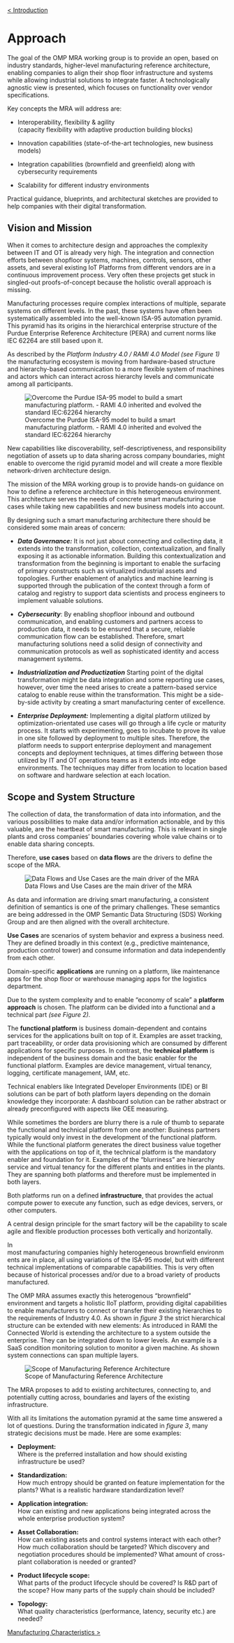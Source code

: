 [< Introduction](./01_Introduction.md)

# Approach

The goal of the OMP MRA working group is to provide an open, based on
industry standards, higher-level manufacturing reference architecture,
enabling companies to align their shop floor infrastructure and systems
while allowing industrial solutions to integrate faster. A
technologically agnostic view is presented, which focuses on
functionality over vendor specifications.

Key concepts the MRA will address are:

-   Interoperability, flexibility & agility  
    (capacity flexibility with adaptive production building blocks)

-   Innovation capabilities (state-of-the-art technologies, new business
    models)

-   Integration capabilities (brownfield and greenfield) along with
    cybersecurity requirements

-   Scalability for different industry environments

Practical guidance, blueprints, and architectural sketches are provided
to help companies with their digital transformation.

## Vision and Mission

When it comes to architecture design and approaches the complexity
between IT and OT is already very high. The integration and connection
efforts between shopfloor systems, machines, controls, sensors, other
assets, and several existing IoT Platforms from different vendors are in
a continuous improvement process. Very often these projects get stuck in
singled-out proofs-of-concept because the holistic overall approach is
missing.

Manufacturing processes require complex interactions of multiple,
separate systems on different levels. In the past, these systems have
often been systematically assembled into the well-known ISA-95
automation pyramid. This pyramid has its origins in the hierarchical
enterprise structure of the Purdue Enterprise Reference Architecture
(PERA) and current norms like IEC 62264 are still based upon it.

As described by the *Platform Industry 4.0 / RAMI 4.0 Model* *(see
Figure 1)* the manufacturing ecosystem is moving from hardware-based
structure and hierarchy-based communication to a more flexible system of
machines and actors which can interact across hierarchy levels and
communicate among all participants.

<a id="fig1"></a>
<figure class="image">
    <img src="media/image2.png" alt=" Overcome the Purdue ISA-95 model 
    to build a smart manufacturing platform. - RAMI 4.0 inherited 
    and evolved the standard IEC:62264 hierarchy">
    <figcaption> Overcome the Purdue ISA-95 model to build a smart 
    manufacturing platform. - RAMI 4.0 inherited and evolved the 
    standard IEC:62264 hierarchy</figcaption>
</figure>

New capabilities like discoverability, self-descriptiveness, and
responsibility negotiation of assets up to data sharing across company
boundaries, might enable to overcome the rigid pyramid model and will
create a more flexible network-driven architecture design.

The mission of the MRA working group is to provide hands-on guidance on
how to define a reference architecture in this heterogeneous
environment. This architecture serves the needs of concrete smart
manufacturing use cases while taking new capabilities and new business
models into account.

By designing such a smart manufacturing architecture there should be
considered some main areas of concern:

-   ***Data Governance:*** It is not just about connecting and
    collecting data, it extends into the transformation, collection,
    contextualization, and finally exposing it as actionable
    information. Building this contextualization and transformation from
    the beginning is important to enable the surfacing of primary
    constructs such as virtualized industrial assets and topologies.
    Further enablement of analytics and machine learning is supported
    through the publication of the context through a form of catalog and
    registry to support data scientists and process engineers to
    implement valuable solutions.

-   ***Cybersecurity***: By enabling shopfloor inbound and outbound
    communication, and enabling customers and partners access to
    production data, it needs to be ensured that a secure, reliable
    communication flow can be established. Therefore, smart
    manufacturing solutions need a solid design of connectivity and
    communication protocols as well as sophisticated identity and access
    management systems.

-   ***Industrialization and Productization*** Starting point of the
    digital transformation might be data integration and some reporting
    use cases, however, over time the need arises to create a
    pattern-based service catalog to enable reuse within the
    transformation. This might be a side-by-side activity by creating a
    smart manufacturing center of excellence.

-   ***Enterprise Deployment:*** Implementing a digital platform
    utilized by optimization-orientated use cases will go through a life
    cycle or maturity process. It starts with experimenting, goes to
    incubate to prove its value in one site followed by deployment to
    multiple sites. Therefore, the platform needs to support enterprise
    deployment and management concepts and deployment techniques, at
    times differing between those utilized by IT and OT operations teams
    as it extends into edge environments. The techniques may differ from
    location to location based on software and hardware selection at
    each location.

## Scope and System Structure 

The collection of data, the transformation of data into information, and
the various possibilities to make data and/or information actionable,
and by this valuable, are the heartbeat of smart manufacturing. This is
relevant in single plants and cross companies’ boundaries covering whole
value chains or to enable data sharing concepts.

Therefore, **use cases** based on **data flows** are the drivers to
define the scope of the MRA.

<a id="fig2"></a>
<figure class="image">
    <img src="media/image3.png" alt="Data Flows and Use Cases are the main driver of the MRA">
    <figcaption>Data Flows and Use Cases are the main driver of the MRA</figcaption>
</figure>

As data and information are driving smart manufacturing, a consistent
definition of semantics is one of the primary challenges. These
semantics are being addressed in the OMP Semantic Data Structuring (SDS)
Working Group and are then aligned with the overall architecture.

**Use Cases** are scenarios of system behavior and express a business
need. They are defined broadly in this context (e.g., predictive
maintenance, production control tower) and consume information and data
independently from each other.

Domain-specific **applications** are running on a platform, like
maintenance apps for the shop floor or warehouse managing apps for the
logistics department.

Due to the system complexity and to enable “economy of scale” a
**platform approach** is chosen. The platform can be divided into a
functional and a technical part *(see Figure 2).*

The **functional platform** is business domain-dependent and contains
services for the applications built on top of it. Examples are asset
tracking, part traceability, or order data provisioning which are
consumed by different applications for specific purposes. In contrast,
the **technical platform** is independent of the business domain and the
basic enabler for the functional platform. Examples are device
management, virtual tenancy, logging, certificate management, IAM, etc.

Technical enablers like Integrated Developer Environments (IDE) or BI
solutions can be part of both platform layers depending on the domain
knowledge they incorporate: A dashboard solution can be rather abstract
or already preconfigured with aspects like OEE measuring.

While sometimes the borders are blurry there is a rule of thumb to
separate the functional and technical platform from one another:
Business partners typically would only invest in the development of the
functional platform. While the functional platform generates the direct
business value together with the applications on top of it, the
technical platform is the mandatory enabler and foundation for it.
Examples of the “blurriness” are hierarchy service and virtual tenancy
for the different plants and entities in the plants. They are spanning
both platforms and therefore must be implemented in both layers.

Both platforms run on a defined **infrastructure**, that provides the
actual compute power to execute any function, such as edge devices,
servers, or other computers.

A central design principle for the smart factory will be the capability
to scale agile and flexible production processes both vertically and
horizontally.

In
most manufacturing companies highly heterogeneous brownfield environments
are in place, all using variations of the ISA-95 model, but with
different technical implementations of comparable capabilities. This is
very often because of historical processes and/or due to a broad variety
of products manufactured.

The OMP MRA assumes exactly this heterogenous “brownfield” environment
and targets a holistic IIoT platform, providing digital capabilities to
enable manufacturers to connect or transfer their existing hierarchies
to the requirements of Industry 4.0. As shown in *figure 3* the strict
hierarchical structure can be extended with new elements: As introduced
in RAMI the Connected World is extending the architecture to a system
outside the enterprise. They can be integrated down to lower levels. An
example is a SaaS condition monitoring solution to monitor a given
machine. As shown system connections can span multiple layers.

<a id="fig3"></a>
<figure class="image">
    <img src="media/image4.png" alt="Scope of Manufacturing Reference Architecture">
    <figcaption>Scope of Manufacturing Reference Architecture</figcaption>
</figure>

The MRA proposes to add to existing architectures, connecting to, and
potentially cutting across, boundaries and layers of the existing
infrastructure.

With all its limitations the automation pyramid at the same time
answered a lot of questions. During the transformation indicated in
*figure 3*, many strategic decisions must be made. Here are some
examples:

-   **Deployment:**  
    Where is the preferred installation and how should existing
    infrastructure be used?

-   **Standardization:**  
    How much entropy should be granted on feature implementation for the
    plants? What is a realistic hardware standardization level?

-   **Application integration:**  
    How can existing and new applications being integrated across the
    whole enterprise production system?

-   **Asset Collaboration:**  
    How can existing assets and control systems interact with each
    other? How much collaboration should be targeted? Which discovery
    and negotiation procedures should be implemented? What amount of
    cross-plant collaboration is needed or granted?

-   **Product lifecycle scope:**  
    What parts of the product lifecycle should be covered? Is R&D part
    of the scope? How many parts of the supply chain should be included?

-   **Topology:**  
    What quality characteristics (performance, latency, security etc.)
    are needed?

[Manufacturing Characteristics >](./03_Manufacturing_Characteristics.md)